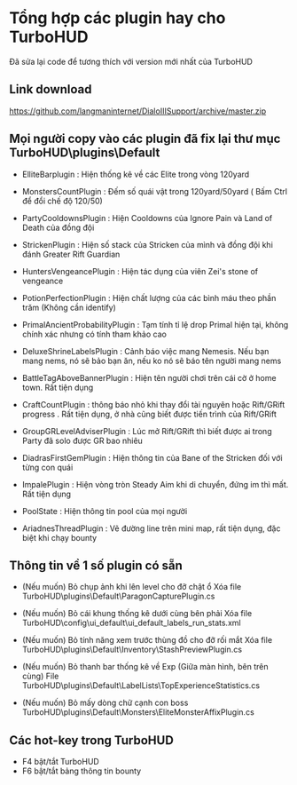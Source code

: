 # Tổng hợp các plugin hay cho TurboHUD
Đã sửa lại code để tương thích với version mới nhất của TurboHUD

Link download
------------
https://github.com/langmaninternet/DialoIIISupport/archive/master.zip



Mọi người copy vào các plugin đã fix lại thư mục TurboHUD\plugins\Default
------------
+ ElliteBarplugin : Hiện thống kê về các Elite trong vòng 120yard


+ MonstersCountPlugin : Đếm số quái vật trong 120yard/50yard ( Bấm Ctrl để đổi chế độ 120/50)


+ PartyCooldownsPlugin : Hiện Cooldowns của Ignore Pain và Land of Death của đồng đội


+ StrickenPlugin : Hiện số stack của Stricken của mình và đồng đội khi đánh Greater Rift Guardian


+ HuntersVengeancePlugin : Hiện tác dụng của viên Zei's stone of vengeance 


+ PotionPerfectionPlugin : Hiện chất lượng của các bình máu theo phần trăm (Không cần identify)


+ PrimalAncientProbabilityPlugin : Tạm tính tỉ lệ drop Primal hiện tại, không chính xác nhưng có tính tham khảo cao


+ DeluxeShrineLabelsPlugin : Cảnh báo việc mang Nemesis. Nếu bạn mang nems, nó sẽ bảo bạn ăn, nếu ko nó sẽ báo tên người mang nems


+ BattleTagAboveBannerPlugin : Hiện tên người chơi trên cái cờ ở home town. Rất tiện dụng


+ CraftCountPlugin : thông báo nhỏ khi thay đổi tài nguyên hoặc Rift/GRift progress . Rất tiện dụng, ở nhà cũng biết được tiến trình của Rift/GRift


+ GroupGRLevelAdviserPlugin : Lúc mở Rift/GRift thì biết được ai trong Party đã solo được GR bao nhiêu


+ DiadrasFirstGemPlugin : Hiện thông tin của Bane of the Stricken đối với từng con quái


+ ImpalePlugin : Hiện vòng tròn Steady Aim khi di chuyển, đứng im thì mất. Rất tiện dụng


+ PoolState : Hiện thông tin pool của mọi người


+ AriadnesThreadPlugin : Vẽ đường line trên mini map, rất tiện dụng, đặc biệt khi chạy bounty







Thông tin về 1 số plugin có sẵn
------------

+ (Nếu muốn) Bỏ chụp ảnh khi lên level cho đỡ chật ổ 
Xóa file TurboHUD\plugins\Default\ParagonCapturePlugin.cs

+ (Nếu muốn) Bỏ cái khung thống kê dưới cùng bên phải 
Xóa file TurboHUD\config\ui_default\ui_default_labels_run_stats.xml 

 
+ (Nếu muốn) Bỏ tính năng xem trước thùng đồ cho đỡ rối mắt 
Xóa file TurboHUD\plugins\Default\Inventory\StashPreviewPlugin.cs

+ (Nếu muốn) Bỏ thanh bar thống kê về Exp (Giữa màn hình, bên trên cùng) 
File TurboHUD\plugins\Default\LabelLists\TopExperienceStatistics.cs

+ (Nếu muốn) Bỏ mấy dòng chữ cạnh con boss
TurboHUD\plugins\Default\Monsters\EliteMonsterAffixPlugin.cs

Các hot-key trong TurboHUD
------------
+ F4 bật/tắt TurboHUD
+ F6  bật/tắt bảng thông tin bounty





